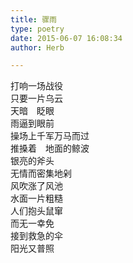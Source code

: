 ```yaml
---  
title: 骤雨  
type: poetry  
date: 2015-06-07 16:08:34  
author: Herb  

---  
```

打响一场战役  
只要一片乌云  
天暗　眨眼  
雨逼到眼前  
操场上千军万马而过  
推搡着　地面的鲸波  
银亮的斧头  
无情而密集地剁  
风吹涨了风池  
水面一片粗糙  
人们抱头鼠窜  
而无一幸免  
接到救急的伞  
阳光又普照